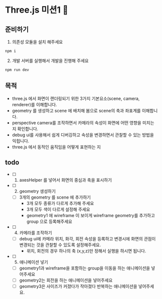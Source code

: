# Three.js 미션1 🚀

## 준비하기

1. 의존성 모듈을 설치 해주세요

```
npm i
```

2. 개발 서버를 실행해서 개발을 진행해 주세요

```
npm run dev
```

## 목적

- three.js 에서 화면이 랜더링되기 위한 3가지 기본요소(scene, camera, renderer)를 이해합니다.
- geometry 를 생성하고 scene 에 배치해 봄으로 scene의 축과 좌표계를 이해합니다.
- perspective camera를 조작하면서 카메라의 속성이 화면에 어떤 영향을 미치는지 확인합니다.
- debug ui를 사용해서 쉽게 디버깅하고 속성을 변경하면서 관찰할 수 있는 방법을 익힙니다.
- three.js 에서 동적인 움직임을 어떻게 표현하는 지

## todo

- [ ] 1. axesHelper 를 넣어서 화면의 중심과 축을 표시하기
- [ ] 2. geometry 생성하기
  - [ ] 3개의 geometry 를 scene 에 추가하기
    - 3개 모두 종류가 다르게 추가해 주세요
    - 3개 모두 색이 다르게 설정해 주세요
    - geometry1 에 wireframe 이 보이게 wireframe geometry를 추가하고 group 으로 등록해주세요
- [ ] 4.  카메라를 조작하기
  - [ ] debug ui에 카메라 위치, 화각, 회전 속성을 등록하고 변경시에 화면의 관점이 변경되는 것을 관찰할 수 있도록 설정해주세요.
    - 위치, 회전의 경우 하나의 축 (x,y,z)만 정해서 실행을 하시면 됩니다.
- [ ] 5.  애니메이션 넣기
  - [ ] geometry1과 wireframe을 포함하는 group을 이동을 하는 애니메이션을 넣어주세요
  - [ ] geometry2는 회전을 하는 애니메이션을 넣어주세요
  - [ ] geometry3은 사이즈가 커졌다가 작아졌다 반복하는 애니메이션을 넣어주세요.
